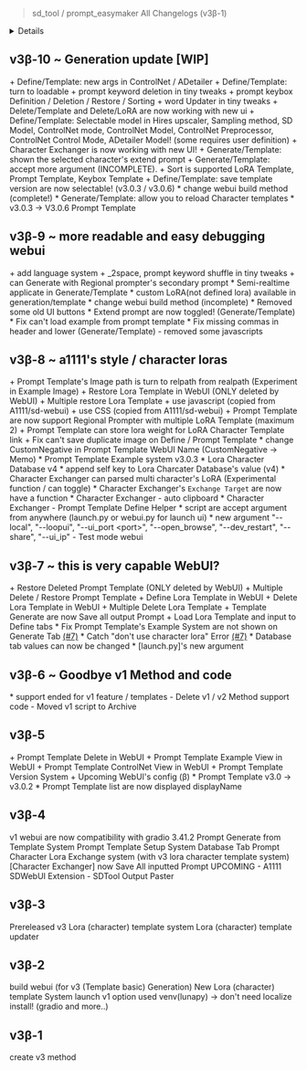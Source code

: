 > sd_tool / prompt_easymaker All Changelogs (v3β-1)

<details><br />+ Feature Addition <br />* Modify 
Already Feature <br />- Delete Feature <br/>= NO Update Upcoming</details>

## v3β-10 ~ Generation update [WIP]


\+ Define/Template: new args in ControlNet / ADetailer
\+ Define/Template: turn to loadable
\+ prompt keyword deletion in tiny tweaks
\+ prompt keybox Definition / Deletion / Restore / Sorting
\+ word Updater in tiny tweaks
\+ Delete/Template and Delete/LoRA are now working with new ui
\+ Define/Template: Selectable model in Hires upscaler, Sampling method, SD Model, ControlNet mode, ControlNet Model, ControlNet Preprocessor, ControlNet Control Mode, ADetailer Model! (some requires user definition)
\+ Character Exchanger is now working with new UI!
\+ Generate/Template: shown the selected character's extend prompt
\+ Generate/Template: accept more argument (INCOMPLETE).
\+ Sort is supported LoRA Template, Prompt Template, Keybox Template
\+ Define/Template: save template version are now selectable! (v3.0.3 / v3.0.6)
\* change webui build method (complete!)
\* Generate/Template: allow you to reload Character templates
\* v3.0.3 -> V3.0.6 Prompt Template

## v3β-9 ~ more readable and easy debugging webui
\+ add language system
\+ _2space, prompt keyword shuffle in tiny tweaks
\+ can Generate with Regional prompter's secondary prompt
\* Semi-realtime applicate in Generate/Template
\* custom LoRA(not defined lora) available in generation/template
\* change webui build method (incomplete)
\* Removed some old UI buttons
\* Extend prompt are now toggled! (Generate/Template)
\* Fix can't load example from prompt template
\* Fix missing commas in header and lower (Generate/Template)
\- removed some javascripts

## v3β-8 ~ a1111's style / character loras
\+ Prompt Template's Image path is turn to relpath from realpath (Experiment in Example Image)
\+ Restore Lora Template in WebUI (ONLY deleted by WebUI)
\+ Multiple restore Lora Template
\+ use javascript (copied from A1111/sd-webui)
\+ use CSS (copied from A1111/sd-webui)
\+ Prompt Template are now support Regional Prompter with multiple LoRA Template (maximum 2)
\+ Prompt Template can store lora weight for LoRA Character Template link
\+ Fix can't save duplicate image on Define / Prompt Template
\* change CustomNegative in Prompt Template WebUI Name (CustomNegative -> Memo)
\* Prompt Template Example system v3.0.3
\* Lora Character Database v4
\* append self key to Lora Charcater Database's value (v4) 
\* Character Exchanger can parsed multi character's LoRA (Experimental function / can toggle)
\* Character Exchanger's `Exchange Target` are now have a function
\* Character Exchanger - auto clipboard
\* Character Exchanger - Prompt Template Define Helper
\* script are accept argument from anywhere (launch.py or webui.py for launch ui)
\* new argument  "--local", "--loopui", "--ui_port \<port\>", "--open_browse", "--dev_restart", "--share", "--ui_ip"
\- Test mode webui

## v3β-7 ~ this is very capable WebUI?
\+ Restore Deleted Prompt Template (ONLY deleted by WebUI)
\+ Multiple Delete / Restore Prompt Template 
\+ Define Lora Template in WebUI
\+ Delete Lora Template in WebUI
\+ Multiple Delete Lora Template
\+ Template Generate are now Save all output Prompt
\+ Load Lora Template and input to Define tabs
\* Fix Prompt Template's Example System are not shown on Generate Tab [(#7)](https://github.com/luna724/luna_py/issues/7)
\* Catch "don't use character lora" Error [(#7)](https://github.com/luna724/luna_py/issues/7)
\* Database tab values can now be changed
\* [launch.py]'s new argument

## v3β-6 ~ Goodbye v1 Method and code
\* support ended for v1 feature / templates
\- Delete v1 / v2 Method support code
\- Moved v1 script to Archive

## v3β-5
\+ Prompt Template Delete in WebUI
\+ Prompt Template Example View in WebUI
\+ Prompt Template ControlNet View in WebUI 
\+ Prompt Template Version System
\+ Upcoming WebUI's config (β)
\* Prompt Template v3.0 -> v3.0.2
\* Prompt Template list are now displayed displayName

## v3β-4
v1 webui are now compatibility with gradio 3.41.2
Prompt Generate from Template System
Prompt Template Setup System
Database Tab
Prompt Character Lora Exchange system (with v3 lora character template system)
[Character Exchanger] now Save All inputted Prompt 
UPCOMING - A1111 SDWebUI Extension - SDTool Output Paster 

## v3β-3
Prereleased v3 Lora (character) template system
Lora (character) template updater

## v3β-2
build webui (for v3 (Template basic) Generation)
New Lora (character) template System
launch v1 option
used venv(lunapy) -> don't need localize install! (gradio and more..)

## v3β-1
create v3 method